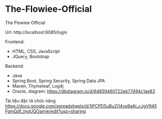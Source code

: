 # The-Flowiee-Official
The Flowiee Official

Url: http://localhost:8085/login

Frontend:
+ HTML, CSS, JavaScript
+ JQuery, Bootstrap

Backend:
+ Java
+ Spring Boot, Spring Security, Spring Data JPA
+ Maven, Thymeleaf, Log4j
+ Oracle, diagram: https://dbdiagram.io/d/64859460722eb77494c1ae83

Tài liệu đặc tả chức năng
https://docs.google.com/spreadsheets/d/1iPCPD5uBuZj14vq9aAi_cJgV945FgmQdf_tngUQOamw/edit?usp=sharing